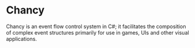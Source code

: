 Chancy
======

Chancy is an event flow control system in C#; it facilitates the composition of complex event structures primarily for use in games, UIs and other visual applications.
